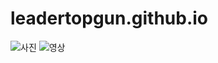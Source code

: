 # leadertopgun.github.io

![사진](https://i.ytimg.com/vi/SdaqP1B111Q/hqdefault.jpg)
![영상](https://www.youtube.com/watch?annotation_id=annotation_1631244087&feature=iv&src_vid=rnvvsjstveM&v=urw5Vr02bYo)
